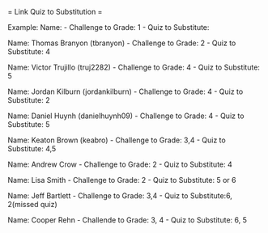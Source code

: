 = Link Quiz to Substitution =

Example:
Name: - Challenge to Grade: 1 - Quiz to Substitute:

Name: Thomas Branyon (tbranyon) - Challenge to Grade: 2 - Quiz to Substitute: 4

Name: Victor Trujillo (truj2282) - Challenge to Grade: 4 - Quiz to Substitute: 5

Name: Jordan Kilburn (jordankilburn) - Challenge to Grade: 4 - Quiz to Substitute: 2

Name: Daniel Huynh (danielhuynh09) - Challenge to Grade: 4 - Quiz to Substitute: 5

Name: Keaton Brown (keabro) - Challenge to Grade: 3,4 - Quiz to Substitute: 4,5

Name: Andrew Crow - Challenge to Grade: 2 - Quiz to Substitute: 4

Name: Lisa Smith - Challenge to Grade: 2 - Quiz to Substitute: 5 or 6

Name: Jeff Bartlett - Challenge to Grade: 3,4 - Quiz to Substitute:6, 2(missed quiz) 

Name: Cooper Rehn - Challende to Grade: 3, 4 - Quiz to Substitute: 6, 5
